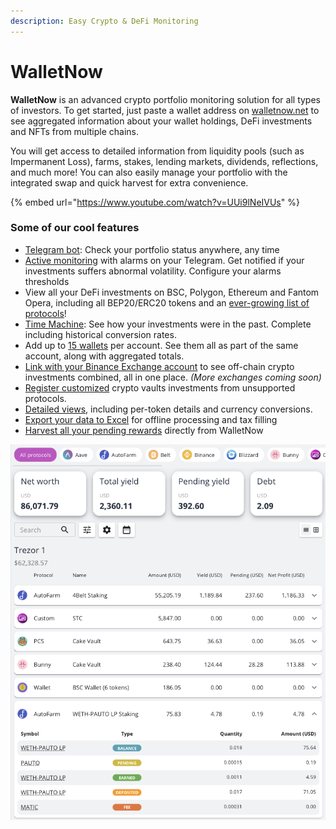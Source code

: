 ```yaml
---
description: Easy Crypto & DeFi Monitoring
---
```


# WalletNow

**WalletNow** is an advanced crypto portfolio monitoring solution for all types of investors. To get started, just paste a wallet address on [walletnow.net](https://walletnow.net) to see aggregated information about your wallet holdings, DeFi investments and NFTs from multiple chains.

You will get access to detailed information from liquidity pools (such as Impermanent Loss), farms, stakes, lending markets, dividends, reflections, and much more! You can also easily manage your portfolio with the integrated swap and quick harvest for extra convenience.

{% embed url="https://www.youtube.com/watch?v=UUi9lNeIVUs" %}

### Some of our cool features

* [Telegram bot](features/telegram-bot.md): Check your portfolio status anywhere, any time
* [Active monitoring](features/active-monitoring.md) with alarms on your Telegram. Get notified if your investments suffers abnormal volatility. Configure your alarms thresholds
* View all your DeFi investments on BSC, Polygon, Ethereum and Fantom Opera, including all BEP20/ERC20 tokens and an [ever-growing list of protocols](supported-sources.md)!
* [Time Machine](features/time-machine.md): See how your investments were in the past. Complete including historical conversion rates.
* Add up to [15 wallets](features/multiple-wallets.md) per account. See them all as part of the same account, along with aggregated totals.
* [Link with your Binance Exchange account](features/binance-exchange-integration.md) to see off-chain crypto investments combined, all in one place. _(More exchanges coming soon)_
* [Register customized](features/custom-vaults.md) crypto vaults investments from unsupported protocols.
* [Detailed views](features/detailed-token-data.md), including per-token details and currency conversions.
* [Export your data to Excel](features/export-data-to-csv-excel.md) for offline processing and tax filling
* [Harvest all your pending rewards](features/harvest-rewards.md) directly from WalletNow

![WalletNow main screen](<.gitbook/assets/image (40).png>)


